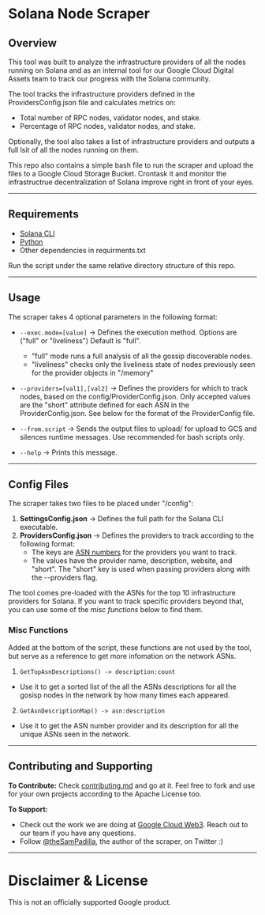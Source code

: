 # Solana Node Scraper

## Overview
This tool was built to analyze the infrastructure providers of all the nodes running on Solana and as an internal tool for our Google Cloud Digital Assets team to track our progress with the Solana community.

The tool tracks the infrastructure providers defined in the ProvidersConfig.json file and calculates metrics on:
- Total number of RPC nodes, validator nodes, and stake.
- Percentage of RPC nodes, validator nodes, and stake.

Optionally, the tool also takes a list of infrastructure providers and outputs a full lsit of all the nodes running on them.

This repo also contains a simple bash file to run the scraper and upload the files to a Google Cloud Storage Bucket. Crontask it and monitor the infrastructrue decentralization of Solana improve right in front of your eyes.

---
## Requirements
- [Solana CLI](https://docs.solana.com/cli/install-solana-cli-tools)
- [Python](https://www.python.org/downloads/)
- Other dependencies in requirments.txt

Run the script under the same relative directory structure of this repo.

---
## Usage
The scraper takes 4 optional parameters in the following format:

- `--exec.mode=[value]` -> Defines the execution method. Options are ("full" or "liveliness") Default is "full".
    - "full" mode runs a full analysis of all the gossip discoverable nodes.
    - "liveliness" checks only the liveliness state of nodes previously seen for the provider objects in "/memory"

- `--providers=[val1],[val2]` -> Defines the providers for which to track nodes, based on the config/ProviderConfig.json.
    Only accepted values are the "short" attribute defined for each ASN in the ProviderConfig.json. See below for the format of the ProviderConfig file.

- `--from.script` -> Sends the output files to upload/ for upload to GCS and silences runtime messages. Use recommended for bash scripts only.

- `--help` -> Prints this message.

---
## Config Files
The scraper takes two files to be placed under "/config":
1. **SettingsConfig.json** -> Defines the full path for the Solana CLI executable.
2. **ProvidersConfig.json** -> Defines the providers to track according to the following format:
    - The keys are [ASN numbers](https://www.bgplookingglass.com/list-of-autonomous-system-numbers) for the providers you want to track.
    - The values have the provider name, description, website, and "short". The "short" key is used when passing providers along with the --providers flag.

The tool comes pre-loaded with the ASNs for the top 10 infrastructure providers for Solana. If you want to track specific providers beyond that, you can use some of the *misc functions* below to find them.

### Misc Functions
Added at the bottom of the script, these functions are not used by the tool, but serve as a reference to get more infomation on the network ASNs.

1. `GetTopAsnDescriptions() -> description:count`
- Use it to get a sorted list of the all the ASNs descriptions for all the gosisp nodes in the network by how many times each appeared.
2. `GetAsnDescriptionMap() -> asn:description`
- Use it to get the ASN number provider and its description for all the unique ASNs seen in the network.

---
## Contributing and Supporting
**To Contribute:**
Check [contributing.md](contributing.md) and go at it. Feel free to fork and use for your own projects according to the Apache License too.

**To Support:**
- Check out the work we are doing at [Google Cloud Web3](https://cloud.google.com/web3). Reach out to our team if you have any questions.
- Follow [@theSamPadilla](https://twitter.com/thesampadilla), the author of the scraper, on Twitter :) 

---
# Disclaimer & License
This is not an officially supported Google product.
```